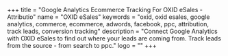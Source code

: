 +++
title = "Google Analytics Ecommerce Tracking For OXID eSales - Attributio"
name = "OXID eSales"
keywords = "oxid, oxid esales, google analytics, commerce, ecommerce, adwords, facebook, ppc, attribution, track leads, conversion tracking"
description = "Connect Google Analytics with OXID eSales to find out where your leads are coming from. Track leads from the source - from search to ppc."
logo = ""
+++
